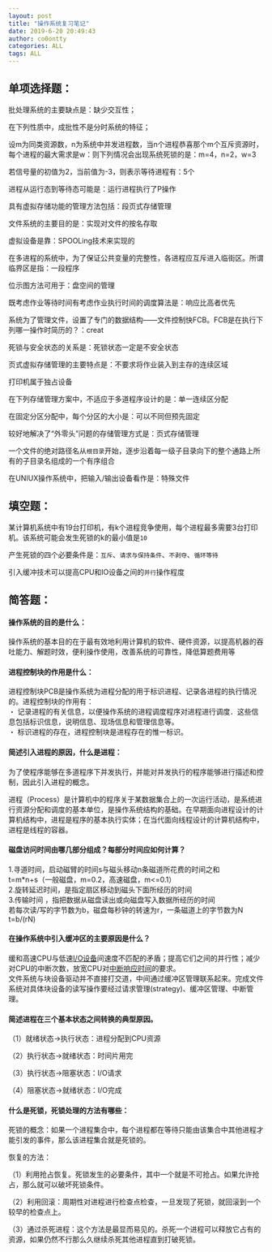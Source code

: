 ```yaml
---
layout: post
title: "操作系统复习笔记"
date: 2019-6-20 20:49:43
author: co0ontty
categories: ALL
tags: ALL 
---
```

## 单项选择题：

批处理系统的主要缺点是：缺少交互性；



在下列性质中，成批性不是分时系统的特征；



设m为同类资源数，n为系统中并发进程数，当n个进程恭喜那个m个互斥资源时，每个进程的最大需求是w：则下列情况会出现系统死锁的是：m=4，n=2，w=3



若信号量的初值为2，当前值为-3，则表示等待进程有：5个 



进程从运行态到等待态可能是：运行进程执行了P操作



具有虚拟存储功能的管理方法包括：段页式存储管理 



文件系统的主要目的是：实现对文件的按名存取



虚拟设备是靠：SPOOLing技术来实现的



在多进程的系统中，为了保证公共变量的完整性，各进程应互斥进入临街区。所谓临界区是指：一段程序 



位示图方法可用于：盘空间的管理



既考虑作业等待时间有考虑作业执行时间的调度算法是：响应比高者优先



系统为了管理文件，设置了专门的数据结构——文件控制快FCB。FCB是在执行下列哪一操作时简历的？：creat



死锁与安全状态的关系是：死锁状态一定是不安全状态



页式虚拟存储管理的主要特点是：不要求将作业装入到主存的连续区域



打印机属于独占设备



在下列存储管理方案中，不适应于多道程序设计的是：单一连续区分配



在固定分区分配中，每个分区的大小是：可以不同但预先固定



较好地解决了“外零头”问题的存储管理方式是：页式存储管理



一个文件的绝对路径名从`根目录`开始，逐步沿着每一级子目录向下的整个通路上所有的子目录名组成的一个有序组合



在UNIUX操作系统中，把输入/输出设备看作是：特殊文件



## 填空题：

某计算机系统中有19台打印机，有k个进程竞争使用，每个进程最多需要3台打印机。该系统可能会发生死锁的k的最小值是`10`

产生死锁的四个必要条件是：`互斥`、`请求与保持条件`、`不剥夺`、`循环等待`

引入缓冲技术可以提高CPU和IO设备之间的`并行`操作程度



## 简答题：

#### 操作系统的目的是什么：

操作系统的基本目的在于最有效地利用计算机的软件、硬件资源，以提高机器的吞吐能力、解题时效，便利操作使用，改善系统的可靠性，降低算题费用等

#### 进程控制块的作用是什么：

进程控制块PCB是操作系统为进程分配的用于标识进程、记录各进程的执行情况的。进程控制块的作用有：  
・ 记录进程的有关信息，以便操作系统的进程调度程序对进程进行调度．这些信息包括标识信息，说明信息、现场信息和管理信息等。  
・ 标识进程的存在，进程控制块是进程存在的惟一标识。

#### 简述引入进程的原因，什么是进程：

为了使程序能够在多道程序下并发执行，并能对并发执行的程序能够进行描述和控制，因此引入进程的概念。

进程（Process）是计算机中的程序关于某数据集合上的一次运行活动，是系统进行资源分配和调度的基本单位，是操作系统结构的基础。在早期面向进程设计的计算机结构中，进程是程序的基本执行实体；在当代面向线程设计的计算机结构中，进程是线程的容器。  

#### 磁盘访问时间由哪几部分组成？每部分时间应如何计算？

1.寻道时间，启动磁臂的时间s与磁头移动n条磁道所花费的时间之和  
t=m*n+s（一般磁盘，m=0.2，高速磁盘，m<=0.1）  
2.旋转延迟时间，是指定扇区移动到磁头下面所经历的时间  
3.传输时间 ，指把数据从磁盘读出或向磁盘写入数据所经历的时间  
若每次读/写的字节数为b，磁盘每秒钟的转速为r，一条磁道上的字节数为N  
t=b/(rN)

#### 在操作系统中引入缓冲区的主要原因是什么？

缓和高速CPU与低速[I/O设备](https://www.baidu.com/s?wd=I%2FO%E8%AE%BE%E5%A4%87&tn=SE_PcZhidaonwhc_ngpagmjz&rsv_dl=gh_pc_zhidao)间速度不匹配的矛盾；提高它们之间的并行性；减少对CPU的中断次数，放宽CPU对[中断响应时间](https://www.baidu.com/s?wd=%E4%B8%AD%E6%96%AD%E5%93%8D%E5%BA%94%E6%97%B6%E9%97%B4&tn=SE_PcZhidaonwhc_ngpagmjz&rsv_dl=gh_pc_zhidao)的要求。  
文件系统与块设备驱动并不直接打交道，中间通过缓冲区管理联系起来。完成文件系统对具体块设备的读写操作要经过请求管理(strategy)、缓冲区管理、中断管理。

#### 简述进程在三个基本状态之间转换的典型原因。

（1）就绪状态→执行状态：进程分配到CPU资源

（2）执行状态→就绪状态：时间片用完

（3）执行状态→阻塞状态：I/O请求

（4）阻塞状态→就绪状态：I/O完成

#### 什么是死锁，死锁处理的方法有哪些：

死锁的概念：如果一个进程集合中，每个进程都在等待只能由该集合中其他进程才能引发的事件，那么该进程集合就是死锁的。 

恢复的方法：   

（1）利用抢占恢复。死锁发生的必要条件，其中一个就是不可抢占。如果允许抢占，那么就可以破坏死锁条件。  

（2）利用回滚：周期性对进程进行检查点检查，一旦发现了死锁，就回滚到一个较早的检查点上。  

（3）通过杀死进程：这个方法是最显而易见的。杀死一个进程可以释放它占有的资源，如果仍然不行那么久继续杀死其他进程直到打破死锁。  
